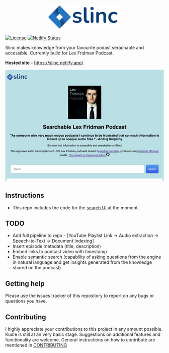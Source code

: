 <!-- ![image info](utils/images/slinc_logo.png) -->
<p align="center">
  <img src="utils/images/slinc_logo.png" width=230/>
</p>

[![License](https://img.shields.io/badge/License-Apache%202.0-blue.svg)](https://github.com/miranthajayatilake/kudle/blob/main/LICENSE)
[![Netlify Status](https://api.netlify.com/api/v1/badges/fdad0b68-a63a-4161-8fff-088bbaed4111/deploy-status)](https://app.netlify.com/sites/slinc/deploys)


Slinc makes knowledge from your favourite podast serachable and accessible. Currently build for Lex Fridman Podcast.  

**Hosted site** - https://slinc.netlify.app/

<p align="center">
  <img src="utils/images/screen_capture.png" width=650/>
</p>

## Instructions

- This repo includes the code for the [search UI](slinc-ui) at the moment.

## TODO

- Add full pipeline to repo - [YouTube Playlist Link -> Audio extraction -> Speech-to-Text -> Document Indexing] 
- Insert episode metadata (title, description) 
- Embed links to podcast video with timestamp
- Enable semantic search (capability of asking questions from the engine in natural language and get insights generated from the knowledge shared on the podcast)

## Getting help

Please use the issues tracker of this repository to report on any bugs or questions you have.

## Contributing

I highly appreciate your contributions to this project in any amount possible. Kudle is still at an very basic stage. Suggestions on additional features and functionality are welcome. General instructions on how to contribute are mentioned in [CONTRIBUTING](CONTRIBUTING.md)